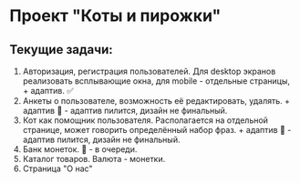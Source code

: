 # Проект "Коты и пирожки"
## Текущие задачи:
1. Авторизация, регистрация пользователей. Для desktop экранов реализовать всплывающие окна, для mobile - отдельные страницы, + адаптив. ✅
2. Анкеты о пользователе, возможность её редактировать, удалять. + адаптив 🔴 - адаптив пилится, дизайн не финальный.
3. Кот как помощник пользователя. Располагается на отдельной странице, может говорить определённый набор фраз. + адаптив 🔴 - адаптив пилится, дизайн не финальный.
4. Банк монеток. 🔴 - в очереди.
5. Каталог товаров. Валюта - монетки.
6. Страница "О нас"
